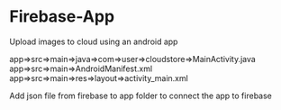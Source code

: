 # Firebase-App
Upload images to cloud using an android app

app=>src=>main=>java=>com=>user=>cloudstore=>MainActivity.java 
app=>src=>main=>AndroidManifest.xml 
app=>src=>main=>res=>layout=>activity_main.xml 

Add json file from firebase to app folder to connect the app to firebase
